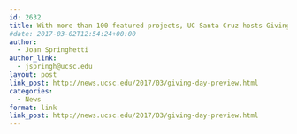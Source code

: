 ```yaml
---
id: 2632
title: With more than 100 featured projects, UC Santa Cruz hosts Giving Day 2017
#date: 2017-03-02T12:54:24+00:00
author:
  - Joan Springhetti
author_link:
  - jspringh@ucsc.edu
layout: post
link_post: http://news.ucsc.edu/2017/03/giving-day-preview.html
categories:
  - News
format: link
link_post: http://news.ucsc.edu/2017/03/giving-day-preview.html
---
```

